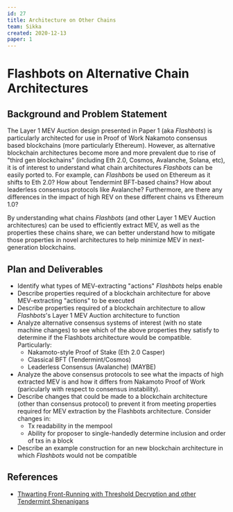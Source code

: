 ```yaml
---
id: 27
title: Architecture on Other Chains
team: Sikka
created: 2020-12-13
paper: 1
---
```


# Flashbots on Alternative Chain Architectures

## Background and Problem Statement
The Layer 1 MEV Auction design presented in Paper 1 (aka *Flashbots*) is particularly architected for use in Proof of Work Nakamoto consensus based blockchains (more particularly Ethereum).  However, as alternative blockchain architectures become more and more prevalent due to rise of "third gen blockchains" (including Eth 2.0, Cosmos, Avalanche, Solana, etc), it is of interest to understand what chain architectures *Flashbots* can be easily ported to.  For example, can *Flashbots* be used on Ethereum as it shifts to Eth 2.0?  How about Tendermint BFT-based chains?  How about leaderless consensus protocols like Avalanche?  Furthermore, are there any differences in the impact of high REV on these different chains vs Ethereum 1.0?  

By understanding what chains *Flashbots* (and other Layer 1 MEV Auction architectures) can be used to efficiently extract MEV, as well as the properties these chains share, we can better understand how to mitigate those properties in novel architectures to help minimize MEV in next-generation blockchains.

## Plan and Deliverables
- Identify what types of MEV-extracting "actions" *Flashbots* helps enable
- Describe properties required of a blockchain architecture for above MEV-extracting "actions" to be executed
- Describe properties required of a blockchain architecture to allow *Flashbots*'s Layer 1 MEV Auction architecture to function
- Analyze alternative consensus systems of interest (with no state machine changes) to see which of the above properties they satisfy to determine if the Flashbots architecture would be compatible. Particularly:
  - Nakamoto-style Proof of Stake (Eth 2.0 Casper)
  - Classical BFT (Tendermint/Cosmos)
  - Leaderless Consensus (Avalanche) (MAYBE)
- Analyze the above consensus protocols to see what the impacts of high extracted MEV is and how it differs from Nakamoto Proof of Work (paricularly with respect to consensus instability).
- Describe changes that could be made to a blockchain architecture (other than consensus protocol) to prevent it from meeting properties required for MEV extraction by the Flashbots architecture.  Consider changes in:
  - Tx readability in the mempool
  - Ability for proposer to single-handedly determine inclusion and order of txs in a block
- Describe an example construction for an new blockchain architecture in which *Flashbots* would not be compatible

## References

- [Thwarting Front-Running with Threshold Decryption and other Tendermint Shenanigans](https://www.crowdcast.io/e/interchain-conversations-II/13)
